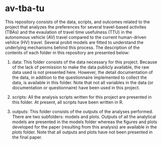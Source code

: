 # av-tba-tu
This repository consists of the data, scripts, and outcomes related to the project that analyzes the preferences for several travel-based activites (TBAs) and the evaulation of travel time usefulness (TTU) in the autonomous vehicle (AV) travel compared to the current human-driven vehilce (HV) travel. Several probit models are fitted to understand the underlying mechanisms behind this process. The description of the contents of each folder in this repository are presented below:

1. data: This folder consists of the data necessary for this project. Because of the lack of permission to make the data publicly available, the raw data used is not presented here. However, the detail documentation of the data, in addition to the questionnaire implemented to collect the data, is available in this folder. Note that not all variables in the data (or documentation or questionnaire) have been used in this project.

2. scripts: All the analysis scripts written for this project are presented in this folder. At present, all scripts have been written in R.

3. outputs: This folder consists of the outputs of the analyses performed. There are two subfolders: models and plots. Outputs of all the analytical models are presented in the models folder whereas the figures and plots developed for the paper (resulting from this analysis) are available in the plots folder. Note that all outputs and plots have not been presented in the final paper. 